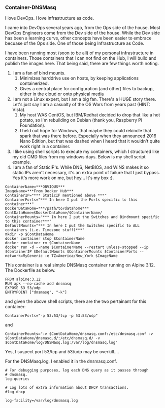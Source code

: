 ### Container-DNSMasq ###

I love DevOps. I love infrastructure as code. 

I came into DevOps several years ago, from the Ops side of the house. Most DevOps Engineers come from the Dev side of the house. While the Dev side has been a learning curve, other concepts have been easier to embrace becuase of the Ops side. One of those being Infrastructure as Code.

I have been running most (soon to be all) of my personal infrastructure in containers. Those containers that I can not find on the Hub, I will build and publish the images here. That being said, there are few things worth noting.

1. I am a fan of bind mounts.
	1. Minimizes harddrive use on hosts, by keeping applications containerized.
	2. Gives a central place for configuration (and other) files to backup, either in the cloud or onto physical media
2. I am not a Linux expert, but I am a big fan. There's a HUGE story there. Let's just say I am a casualty of the OS Wars from years past (HINT: Vista).
	1. My host WAS CentOS, but IBM/Redhat decided to drop that like a hot potato, so I'm rebuilding on Debian (thank you, Raspberry Pi Foundation).
	2. I held out hope for Windows, that maybe they could rekindle that spark that was there before. Especially when they announced 2016 Nano Edition, but that was dashed when I heard that it wouldn't quite work right in a container.
3. I like using shell scripts to execute my containers, which I structured like my old CMD files from my windows days. Below is my shell script example.
4. I am a fan of StaticIP's. While DNS, NetBIOS, and WINS makes it so static IPs aren't necessary, it's an extra point of failure that I just bypass. Yes it's more work on me, but hey... It's my box :).
```
ContainerName=***OBVIOUS***
ImageName=***From_Docker_Hub***
ContainerIP="*** StaticIP mentioned above ***"
ContainerPorts="*** In here I put the Ports specific to this container***"
DockerDataHome=***/path/to/datahome***
ContDataHome=$DockerDataHome/$ContainerName/
ContainerMounts="*** In here I put the Switches and Bindmount specific to this container***"
DefaultMounts="*** In here I put the Switches specific to ALL containers (i.e. Timezone stuff)***"
mkdir -p $ContDataHome
docker container stop $ContainerName
docker container rm $ContainerName
docker run -d --name $ContainerName --restart unless-stopped --ip $ContainerIP $DefaultMounts $ContainerMounts $ContainerPorts --network=MyGeneric -e TZ=America/New_York $ImageName
```

This container is a real simple DNSMasq container running on Alpine 3.12. The Dockerfile as below.
```
FROM alpine:3.12
RUN apk --no-cache add dnsmasq
EXPOSE 53 53/udp
ENTRYPOINT ["dnsmasq", "-k"]
```

and given the above shell scripts, there are the two pertainant for this container:
```
ContainerPorts="-p 53:53/tcp -p 53:53/udp"
```
and 
```
ContainerMounts="-v $ContDataHome/dnsmasq.conf:/etc/dnsmasq.conf -v $ContDataHome/dnsmasq.d/:/etc/dnsmasq.d/ -v $ContDataHome/log/DNSMasq.log:/var/log/dnsmasq.log"
```

Yes, I suspect port 53/tcp and 53/udp may be overkill....

For the DNSMasq.log, I enabled it in the dnsmasq.conf.
```
# For debugging purposes, log each DNS query as it passes through
# dnsmasq.
log-queries

# Log lots of extra information about DHCP transactions.
#log-dhcp

log-facility=/var/log/dnsmasq.log
```
